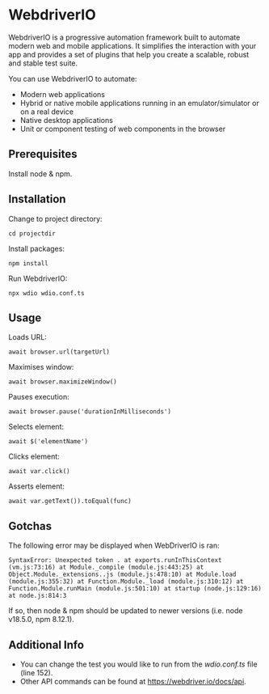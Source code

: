# WebdriverIO

WebdriverIO is a progressive automation framework built to automate modern web and mobile applications. It simplifies the interaction with your app and provides a set of plugins that help you create a scalable, robust and stable test suite.

You can use WebdriverIO to automate:
- Modern web applications
- Hybrid or native mobile applications running in an emulator/simulator or on a real device
- Native desktop applications
- Unit or component testing of web components in the browser

Prerequisites
---

Install node & npm.


Installation
---

Change to project directory:

```cd projectdir```

Install packages:

```npm install```

Run WebdriverIO:

```npx wdio wdio.conf.ts```


Usage
---

Loads URL:

```await browser.url(targetUrl)```

Maximises window:

```await browser.maximizeWindow()```

Pauses execution:

```await browser.pause('durationInMilliseconds')```

Selects element:

```await $('elementName')```

Clicks element:

```await var.click()```

Asserts element:

```await var.getText()).toEqual(func)```


Gotchas
---

The following error may be displayed when WebDriverIO is ran:

```SyntaxError: Unexpected token . at exports.runInThisContext (vm.js:73:16) at Module._compile (module.js:443:25) at Object.Module._extensions..js (module.js:478:10) at Module.load (module.js:355:32) at Function.Module._load (module.js:310:12) at Function.Module.runMain (module.js:501:10) at startup (node.js:129:16) at node.js:814:3```

If so, then node & npm should be updated to newer versions (i.e. node v18.5.0, npm 8.12.1). 


Additional Info
---

- You can change the test you would like to run from the <i>wdio.conf.ts</i> file (line 152).
- Other API commands can be found at https://webdriver.io/docs/api.
